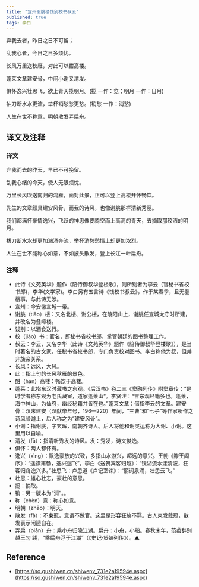 ```yaml
---
title: "宣州谢朓楼饯别校书叔云"
published: true
tags: 李白
---
```


弃我去者，昨日之日不可留；

乱我心者，今日之日多烦忧。

长风万里送秋雁，对此可以酣高楼。

蓬莱文章建安骨，中间小谢又清发。

俱怀逸兴壮思飞，欲上青天揽明月。(揽 一作：览；明月 一作：日月)

抽刀断水水更流，举杯销愁愁更愁。(销愁 一作：消愁)

人生在世不称意，明朝散发弄扁舟。

## 译文及注释

### 译文

弃我而去的昨天，早已不可挽留。

乱我心绪的今天，使人无限烦忧。

万里长风吹送南归的鸿雁，面对此景，正可以登上高楼开怀畅饮。

先生的文章颇具建安风骨，而我的诗风，也像谢朓那样清新秀丽。

我们都满怀豪情逸兴，飞跃的神思像要腾空而上高高的青天，去摘取那皎洁的明月。

拔刀断水水却更加汹涌奔流，举杯消愁愁情上却更加浓烈。

人生在世不能称心如意，不如披头散发，登上长江一叶扁舟。

### 注释

- 此诗《文苑英华》题作《陪侍御叔华登楼歌》，则所别者为李云（官秘书省校书郎)，李华(文学家)。李白另有五言诗《饯校书叔云》，作于某春季，且无登楼事，与此诗无涉。
- 宣州：今安徽宣城一带。
- 谢朓（tiǎo）楼：又名北楼、谢公楼，在陵阳山上，谢朓任宣城太守时所建，并改名为叠嶂楼。
- 饯别：以酒食送行。
- 校（jiào）书：官名，即秘书省校书郎，掌管朝廷的图书整理工作。
- 叔云：李云，又名李华（此诗《文苑英华》题作《陪侍御叔华登楼歌》），是当时著名的古文家，任秘书省校书郎，专门负责校对图书。李白称他为叔，但并非族亲关系。
- 长风：远风，大风。
- 此：指上句的长风秋雁的景色。
- 酣（hān）高楼：畅饮于高楼。
- 蓬莱：此指东汉时藏书之东观。《后汉书》卷二三《窦融列传》附窦章传：“是时学者称东观为老氏藏室，道家蓬莱山”。李贤注：“言东观经籍多也。蓬莱，海中神山，为仙府，幽经秘籍并皆在也。”蓬莱文章：借指李云的文章。建安骨：汉末建安（汉献帝年号，196—220）年间，“三曹”和“七子”等作家所作之诗风骨遒上，后人称之为“建安风骨”。
- 小谢：指谢朓，字玄晖，南朝齐诗人。后人将他和谢灵运称为大谢、小谢。这里用以自喻。
- 清发（fā）：指清新秀发的诗风。发：秀发，诗文俊逸。
- 俱怀：两人都怀有。
- 逸兴（xìng）：飘逸豪放的兴致，多指山水游兴，超远的意兴。王勃《滕王阁序》：“遥襟甫畅，逸兴遄飞”。李白《送贺宾客归越》：“镜湖流水漾清波，狂客归舟逸兴多。”壮思飞：卢思道《卢记室诔》：“丽词泉涌，壮思云飞。”
- 壮思：雄心壮志，豪壮的意思。
- 揽：摘取。
- 销：另一版本为“消”。。
- 称（chèn）意：称心如意。
- 明朝（zhāo）：明天。
- 散发（fà）：不束冠，意谓不做官。这里是形容狂放不羁。古人束发戴冠，散发表示闲适自在。
- 弄扁（piān）舟：乘小舟归隐江湖。扁舟：小舟，小船。春秋末年，范蠡辞别越王勾
  践，“乘扁舟浮于江湖”（《史记·货殖列传》）。▲

## Reference

- [https://so.gushiwen.cn/shiwenv_731e2a19594e.aspx](https://so.gushiwen.cn/shiwenv_731e2a19594e.aspx)